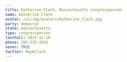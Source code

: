 ```yaml
---
title: Katherine Clark, Massachusetts Congressperson
name: Katherine Clark
avatar: /ui/img/avatars/Katherine_Clark.jpg
party: democrat
state: massachusetts
type: congressperson
lasthall: 2013-12-10
phone: 202-225-2836
never: TRUE
twitter: RepKClark
---
```

